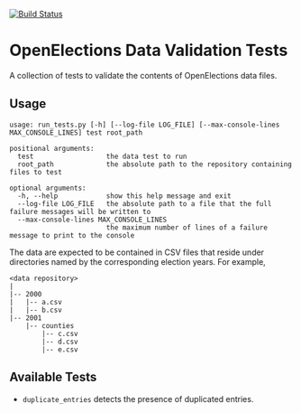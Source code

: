 [![Build Status](https://github.com/openelections/openelections-data-tests/actions/workflows/unit_tests.yml/badge.svg?branch=main)](https://github.com/openelections/openelections-data-tests/actions)

# OpenElections Data Validation Tests
A collection of tests to validate the contents of OpenElections data files.

## Usage
```
usage: run_tests.py [-h] [--log-file LOG_FILE] [--max-console-lines MAX_CONSOLE_LINES] test root_path

positional arguments:
  test                  the data test to run
  root_path             the absolute path to the repository containing files to test

optional arguments:
  -h, --help            show this help message and exit
  --log-file LOG_FILE   the absolute path to a file that the full failure messages will be written to
  --max-console-lines MAX_CONSOLE_LINES
                        the maximum number of lines of a failure message to print to the console
```

The data are expected to be contained in CSV files that reside under
directories named by the corresponding election years.  For example,

```
<data repository>
|
|-- 2000
|   |-- a.csv
|   |-- b.csv
|-- 2001
    |-- counties
        |-- c.csv
        |-- d.csv
        |-- e.csv
```

## Available Tests
* `duplicate_entries` detects the presence of duplicated entries.

